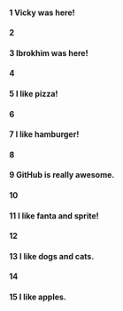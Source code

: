 #### 1 Vicky was here!
#### 2
#### 3 Ibrokhim was here!
#### 4
#### 5 I like pizza!
#### 6
#### 7 I like hamburger! 
#### 8
#### 9 GitHub is really awesome.
#### 10
#### 11 I like fanta and sprite!
#### 12
#### 13 I like dogs and cats.
#### 14
#### 15 I like apples.